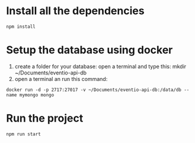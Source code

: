# Install all the dependencies

```
npm install
```

# Setup the database using docker

1. create a folder for your database: open a terminal and type this: mkdir ~/Documents/eventio-api-db
2. open a terminal an run this command:

```
docker run -d -p 2717:27017 -v ~/Documents/eventio-api-db:/data/db --name mymongo mongo
```

# Run the project

```
npm run start
```
